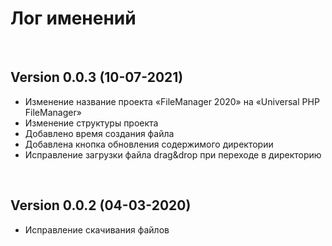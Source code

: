# Лог именений

<br>

## Version 0.0.3 (10-07-2021)
* Изменение название проекта «FileManager 2020» на «Universal PHP FileManager»
* Изменение структуры проекта
* Добавлено время создания файла
* Добавлена кнопка обновления содержимого директории
* Исправление загрузки файла drag&drop при переходе в директорию

<br>

## Version 0.0.2 (04-03-2020)
* Исправление скачивания файлов